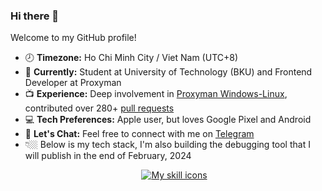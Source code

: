 ### Hi there 👋

Welcome to my GitHub profile!

- 🕗 **Timezone:** Ho Chi Minh City / Viet Nam (UTC+8)
- 📖 **Currently:** Student at University of Technology (BKU) and Frontend Developer at Proxyman
- 📺 **Experience:** Deep involvement in [Proxyman Windows-Linux](https://github.com/ProxymanApp/proxyman-windows-linux), contributed over 280+ [pull requests](https://github.com/ProxymanApp/proxyman-windows-linux/issues?q=is%3Aopen+is%3Aissue+assignee%3Akics223w1+label%3A%22%E2%9C%85+Done%22)
- 💻 **Tech Preferences:** Apple user, but loves Google Pixel and Android
- 💬 **Let's Chat:** Feel free to connect with me on [Telegram](https://t.me/caoviethuy123)
- 👇🏼 Below is my tech stack, I'm also building the debugging tool that I will publish in the end of February, 2024
<div style="display: flex; justify-content: center; margin-left: 20px;">
  <div>
    <a href="#">
      <img alt="My skill icons"
           src="https://skillicons.dev/icons?i=js,ts,c,cpp,py,kotlin,html,css,nodejs,electron,react,express,md,regex,bash,git,vim,vscode,mongodb" />
    </a>
  </div>
</div>
